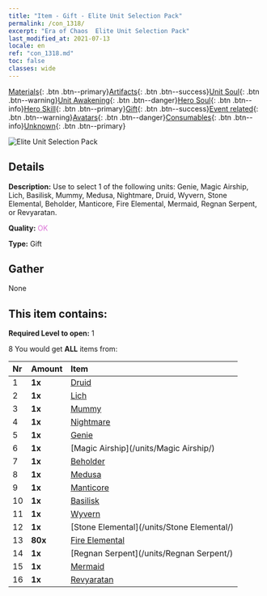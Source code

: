 ```yaml
---
title: "Item - Gift - Elite Unit Selection Pack"
permalink: /con_1318/
excerpt: "Era of Chaos  Elite Unit Selection Pack"
last_modified_at: 2021-07-13
locale: en
ref: "con_1318.md"
toc: false
classes: wide
---
```

 [Materials](/Items/){: .btn .btn--primary}[Artifacts](/Items/Artifacts/){: .btn .btn--success}[Unit Soul](/Items/UnitSoul/){: .btn .btn--warning}[Unit Awakening](/Items/UnitAwakening/){: .btn .btn--danger}[Hero Soul](/Items/HeroSoul/){: .btn .btn--info}[Hero Skill](/Items/HeroSkill/){: .btn .btn--primary}[Gift](/Items/Gift/){: .btn .btn--success}[Event related](/Items/Events/){: .btn .btn--warning}[Avatars](/Items/Avatars/){: .btn .btn--danger}[Consumables](/Items/Consumables/){: .btn .btn--info}[Unknown](/Items/Unknown/){: .btn .btn--primary}

 ![Elite Unit Selection Pack](/images/t/i_907375.png)

## Details
 **Description:** Use to select 1 of the following units: Genie, Magic Airship, Lich, Basilisk, Mummy, Medusa, Nightmare, Druid, Wyvern, Stone Elemental, Beholder, Manticore, Fire Elemental, Mermaid, Regnan Serpent, or Revyaratan.

 **Quality:** <span style="color: #DA70D6">OK</span>

 **Type:** Gift

## Gather

  None

## This item contains:

 **Required Level to open:** 1

 8 You would get **ALL** items  from:

  | Nr | Amount |     Item    |
  |:---|:-------|:------------|
  | 1 |  **1x** | [Druid](/units/Druid/) |  | 
  | 2 |  **1x** | [Lich](/units/Lich/) |  | 
  | 3 |  **1x** | [Mummy](/units/Mummy/) |  | 
  | 4 |  **1x** | [Nightmare](/units/Nightmare/) |  | 
  | 5 |  **1x** | [Genie](/units/Genie/) |  | 
  | 6 |  **1x** | [Magic Airship](/units/Magic Airship/) |  | 
  | 7 |  **1x** | [Beholder](/units/Beholder/) |  | 
  | 8 |  **1x** | [Medusa](/units/Medusa/) |  | 
  | 9 |  **1x** | [Manticore](/units/Manticore/) |  | 
  | 10 |  **1x** | [Basilisk](/units/Basilisk/) |  | 
  | 11 |  **1x** | [Wyvern](/units/Wyvern/) |  | 
  | 12 |  **1x** | [Stone Elemental](/units/Stone Elemental/) |  | 
  | 13 |  **80x** | [Fire Elemental](/Items/unt_265/) |  | 
  | 14 |  **1x** | [Regnan Serpent](/units/Regnan Serpent/) |  | 
  | 15 |  **1x** | [Mermaid](/units/Mermaid/) |  | 
  | 16 |  **1x** | [Revyaratan](/units/Revyaratan/) |  | 
